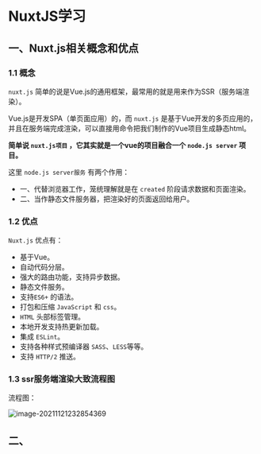 # NuxtJS学习

## 一、Nuxt.js相关概念和优点

### 1.1 概念

`nuxt.js` 简单的说是Vue.js的通用框架，最常用的就是用来作为SSR（服务端渲染）。

Vue.js是开发SPA（单页面应用）的，而 `nuxt.js` 是基于Vue开发的多页应用的，并且在服务端完成渲染，可以直接用命令把我们制作的Vue项目生成静态html。

**简单说 `nuxt.js项目` ，它其实就是一个vue的项目融合一个 `node.js server` 项目。** 

这里 `node.js server服务` 有两个作用：

- 一、代替浏览器工作，笼统理解就是在 `created` 阶段请求数据和页面渲染。
- 二、当作静态文件服务器，把渲染好的页面返回给用户。



###  1.2 优点

`Nuxt.js` 优点有：

- 基于Vue。
- 自动代码分层。
- 强大的路由功能，支持异步数据。
- 静态文件服务。
- 支持`ES6+` 的语法。
- 打包和压缩 `JavaScript` 和 `css`。
- `HTML` 头部标签管理。
- 本地开发支持热更新加载。
- 集成 `ESLint`。
- 支持各种样式预编译器 `SASS`、`LESS`等等。
- 支持 `HTTP/2` 推送。



### 1.3 ssr服务端渲染大致流程图

流程图：

![image-20211121232854369](https://cdn.jsdelivr.net/gh/threey333/Picture/img/20211121232903.png)



## 二、